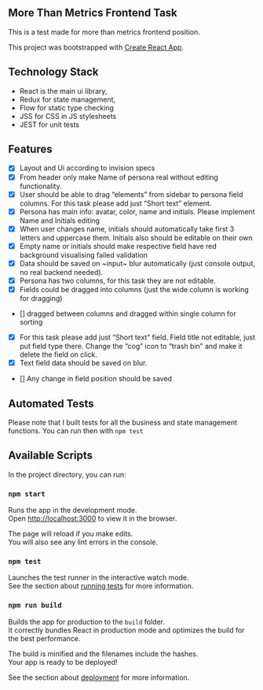 ## More Than Metrics Frontend Task

This is a test made for more than metrics frontend position.

This project was bootstrapped with [Create React App](https://github.com/facebook/create-react-app).

## Technology Stack
- React is the main ui library,
- Redux for state management,
- Flow for static type checking
- JSS for CSS in JS stylesheets
- JEST for unit tests

## Features
- [x] Layout and Ui according to invision specs 
- [x] From header only make Name of persona real without editing functionality.
- [x] User should be able to drag “elements” from sidebar to persona field columns. For this task please add just “Short text” element. 
- [x] Persona has main info: avatar, color, name and initials. Please implement Name and Initials editing
 - [x] When user changes name, initials should automatically take first 3 letters and uppercase them. Initials also should be editable on their own
 - [x] Empty name or initials should make respective field have red background visualising failed validation
 - [x]  Data should be saved on ~input~ blur automatically (just console output, no real backend needed). 
 - [x]  Persona has two columns, for this task they are not editable.
 - [x] Fields could be dragged into columns (just the wide column is working for dragging)
 - [] dragged between columns and dragged within single column for sorting
 - [x] For this task please add just “Short text” field. Field title not editable, just put field type there. Change the “cog” icon to “trash bin” and make it delete the field on click. 
 - [x] Text field data should be saved on blur. 
 - []  Any change in field position should be saved

## Automated Tests
Please note that I built tests for all the business and state management functions. You can run then with `npm test`

## Available Scripts

In the project directory, you can run:

### `npm start`

Runs the app in the development mode.<br>
Open [http://localhost:3000](http://localhost:3000) to view it in the browser.

The page will reload if you make edits.<br>
You will also see any lint errors in the console.

### `npm test`

Launches the test runner in the interactive watch mode.<br>
See the section about [running tests](https://facebook.github.io/create-react-app/docs/running-tests) for more information.

### `npm run build`

Builds the app for production to the `build` folder.<br>
It correctly bundles React in production mode and optimizes the build for the best performance.

The build is minified and the filenames include the hashes.<br>
Your app is ready to be deployed!

See the section about [deployment](https://facebook.github.io/create-react-app/docs/deployment) for more information.

